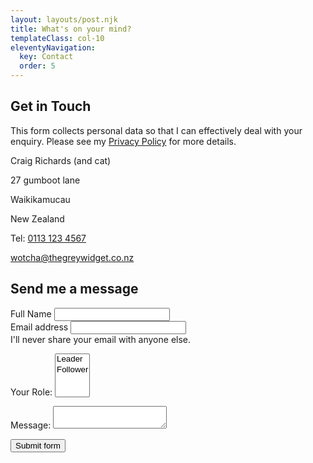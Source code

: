 ```yaml
---
layout: layouts/post.njk
title: What's on your mind?
templateClass: col-10
eleventyNavigation:
  key: Contact
  order: 5
---
```


<div class="row pt-3 justify-content-between">
<div class="col-sm-5">
<h2 class=fs-4>Get in Touch</h2>
<p>This form collects personal data so that I can effectively deal with your
enquiry. Please see my <a href="#">Privacy Policy</a> for more details.</p>
<p class="mb-0">Craig Richards (and cat)</p>
<p class="mb-0">27 gumboot lane</p>
<p class="mb-0">Waikikamucau</p>
<p>New Zealand</p>
<p>Tel: <a href="tel:0113 123 4567">0113 123 4567</a></p>
<p><a href="mailto:wotcha@thegreywidget.co.nz">wotcha@thegreywidget.co.nz</a>
</div>
<div class="col-sm-6">
<h2 class=fs-4>Send me a message</h2>
<form name="contact" action="/" method="POST" data-netlify="true">

  <div class="mb-3">
    <label for="fullName" class="form-label">Full Name</label>
    <input type="input" class="form-control" id="fullName">
  </div>

  <div class="mb-3">
    <label for="contactEmail" class="form-label">Email address</label>
    <input type="email" class="form-control" id="contactEmail" aria-describedby="emailHelp required">
    <div id="emailHelp" class="form-text">I'll never share your email with anyone else.</div>
  </div>
  <p>
    <label>Your Role: <select name="role[]" multiple>
      <option value="leader">Leader</option>
      <option value="follower">Follower</option>
    </select></label>
  </p>
  <p>
    <label>Message: <textarea name="message"></textarea></label>
  </p>
  <div class="col-12">
    <button class="btn btn-secondary" type="submit">Submit form</button>
  </div>
</form>
</div>
</div>